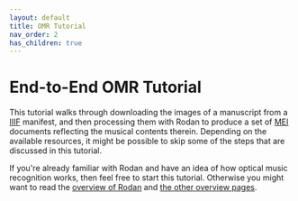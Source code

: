```yaml
---
layout: default
title: OMR Tutorial
nav_order: 2
has_children: true
---
```


# End-to-End OMR Tutorial

This tutorial walks through downloading the images of a manuscript from a [IIIF](https://iiif.io) manifest, and then processing them with Rodan to produce a set of [MEI](https://music-encoding.org) documents reflecting the musical contents therein.
Depending on the available resources, it might be possible to skip some of the steps that are discussed in this tutorial.

If you're already familiar with Rodan and have an idea of how optical music
recognition works, then feel free to start this tutorial.
Otherwise you might want to read the [overview of Rodan]({{site.baseurl}}/overview/rodan) and [the other overview pages]({{site.baseurl}}/overview).
